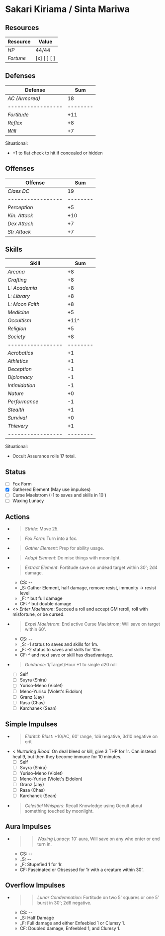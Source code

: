 # Sakari Kiriama / Sinta Mariwa
## Resources
| **Resource** |  Value       |
|--------------|--------------|
| *HP*         |  44/44       |
| *Fortune*    |  [x] [ ] [ ] |

## Defenses
| **Defense**     |  Sum   |
|-----------------|--------|
| *AC (Armored)*  |  18    |
|-----------------|--------|
| *Fortitude*     |  +11   |
| *Reflex*        |  +8    |
| *Will*          |  +7    |
Situational:
- +1 to flat check to hit if concealed or hidden

## Offenses
| **Offense**     |  Sum   |
|-----------------|--------|
| *Class DC*      |  19    |
|-----------------|--------|
| *Perception*    |  +5    |
| *Kin. Attack*   |  +10   |
| *Dex Attack*    |  +7    |
| *Str Attack*    |  +7    |

## Skills
| **Skill**       |  Sum   |
|-----------------|--------|
| *Arcana*        |  +8    |
| *Crafting*      |  +8    |
| *L: Academia*   |  +8    |
| *L: Library*    |  +8    |
| *L: Moon Faith* |  +8    |
| *Medicine*      |  +5    |
| *Occultism*     |  +11^  |
| *Religion*      |  +5    |
| *Society*       |  +8    |
|-----------------|--------|
| *Acrobatics*    |  +1    |
| *Athletics*     |  +1    |
| *Deception*     |  -1    |
| *Diplomacy*     |  -1    |
| *Intimidation*  |  -1    |
| *Nature*        |  +0    |
| *Performance*   |  -1    |
| *Stealth*       |  +1    |
| *Survival*      |  +0    |
| *Thievery*      |  +1    |
|-----------------|--------|
Situational:
- Occult Assurance rolls 17 total.

## Status
- [ ] Fox Form
- [x] Gathered Element (May use impulses)
- [ ] Curse Maelstrom (-1 to saves and skills in 10')
- [ ] Waxing Lunacy

## Actions
- > *Stride*: Move 25.
- > *Fox Form*: Turn into a fox.
- > *Gather Element*: Prep for ability usage.
- > *Adapt Element*: Do misc things with moonlight.
- > *Extract Element*: Fortitude save on undead target within 30'; 2d4 damage.
  - CS: --
  - _S: Gather Element, half damage, remove resist, immunity -> resist level
  - _F: ^ but full damage
  - CF: ^ but double damage
- <> *Enter Maelstrom*: Succeed a roll and accept GM reroll, roll with misfortune, or be cursed.
- > *Expel Maelstrom*: End active Curse Maelstrom; Will save on target within 60'.
  - CS: --
  - _S: -1 status to saves and skills for 1m.
  - _F: -2 status to saves and skills for 10m.
  - CF: ^ and next save or skill has disadvantage.
- > *Guidance*: 1/Target/Hour +1 to single d20 roll
  - [ ] Self
  - [ ] Suyra (Shira)
  - [ ] Yuriso-Meno (Violet)
  - [ ] Meno-Yuriso (Violet's Eidolon)
  - [ ] Granz (Jay)
  - [ ] Rasa (Chas)
  - [ ] Karchanek (Sean)

## Simple Impulses
- > *Eldritch Blast*: +10/AC, 60' range, 1d6 negative, 3d10 negative on crit
- < *Nurturing Blood*: On deal bleed or kill, give 3 THP for 1r. Can instead heal 9, but then they become immune for 10 minutes.
  - [ ] Self
  - [ ] Suyra (Shira)
  - [ ] Yuriso-Meno (Violet)
  - [ ] Meno-Yuriso (Violet's Eidolon)
  - [ ] Granz (Jay)
  - [ ] Rasa (Chas)
  - [ ] Karchanek (Sean)
- > *Celestial Whispers*: Recall Knowledge using Occult about something touched by moonlight.

## Aura Impulses
- >> *Waxing Lunacy*: 10' aura, Will save on any who enter or end turn in.
  - CS: --
  - _S: --
  - _F: Stupefied 1 for 1r.
  - CF: Fascinated or Obsessed for 1r with a creature within 30'.

## Overflow Impulses
- >> *Lunar Condemnation*: Fortitude on two 5' squares or one 5' burst in 30'; 2d6 negative.
  - CS: --
  - _S: Half Damage
  - _F: Full damage and either Enfeebled 1 or Clumsy 1.
  - CF: Doubled damage, Enfeebled 1, and Clumsy 1.
